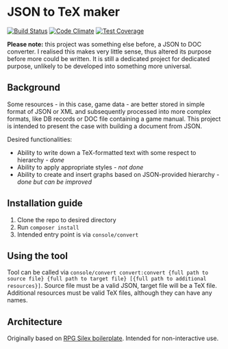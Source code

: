 # JSON to TeX maker
[![Build Status](https://travis-ci.org/mikron-ia/json2tex.svg?branch=master)](https://travis-ci.org/mikron-ia/json2tex)
[![Code Climate](https://codeclimate.com/github/mikron-ia/json2tex/badges/gpa.svg)](https://codeclimate.com/github/mikron-ia/json2tex)
[![Test Coverage](https://codeclimate.com/github/mikron-ia/json2tex/badges/coverage.svg)](https://codeclimate.com/github/mikron-ia/json2tex/coverage)

**Please note:** this project was something else before, a JSON to DOC converter. I realised this makes very little sense, thus altered its purpose before more could be written. It is still a dedicated project for dedicated purpose, unlikely to be developed into something more universal.

## Background
Some resources - in this case, game data - are better stored in simple format of JSON or XML and subsequently processed into more complex formats, like DB records or DOC file containing a game manual. This project is intended to present the case with building a document from JSON. 

Desired functionalities:

- Ability to write down a TeX-formatted text with some respect to hierarchy - *done*
- Ability to apply appropriate styles - *not done*
- Ability to create and insert graphs based on JSON-provided hierarchy - *done but can be improved*

## Installation guide
1. Clone the repo to desired directory
1. Run `composer install`
1. Intended entry point is via `console/convert`

## Using the tool
Tool can be called via `console/convert convert:convert {full path to source file} {full path to target file} [{full path to additional resources}]`. Source file must be a valid JSON, target file will be a TeX file. Additional resources must be valid TeX files, although they can have any names. 

## Architecture

Originally based on [RPG Silex boilerplate](/mikron-ia/rpg-boilerplate-silex). Intended for non-interactive use.
